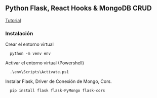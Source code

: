 ## Python Flask, React Hooks & MongoDB CRUD

[Tutorial](https://www.youtube.com/watch?v=D1W8H4Rkb9A)

### Instalación

Crear el entorno virtual

```
  python -m venv env
```

Activar el entorno virtual (Powershell)

```
  .\env\Scripts\Activate.ps1
```

Instalar Flask, Driver de Conexión de Mongo, Cors.

```
  pip install flask flask-PyMongo flask-cors
```
